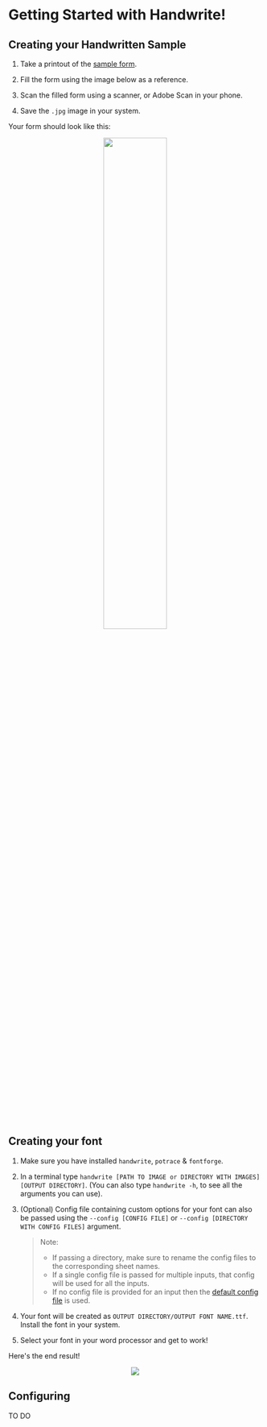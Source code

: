 # Getting Started with Handwrite!

## Creating your Handwritten Sample

1. Take a printout of the [sample form](https://github.com/cod-ed/handwrite/raw/main/handwrite_sample.pdf).

2. Fill the form using the image below as a reference.

3. Scan the filled form using a scanner, or Adobe Scan in your phone.

4. Save the `.jpg` image in your system.

Your form should look like this:

<p align="center">
        <img src="https://raw.githubusercontent.com/cod-ed/assets/handwrite/handwrite_filled_form.jpg" width=50%>
        </img>
</p>

## Creating your font

1. Make sure you have installed `handwrite`, `potrace` & `fontforge`.

2. In a terminal type `handwrite [PATH TO IMAGE or DIRECTORY WITH IMAGES] [OUTPUT DIRECTORY]`.
   (You can also type `handwrite -h`, to see all the arguments you can use).

3. (Optional) Config file containing custom options for your font can also be passed using
   the `--config [CONFIG FILE]` or `--config [DIRECTORY WITH CONFIG FILES]` argument.

   <blockquote>
   Note:

   - If passing a directory, make sure to rename the config files to the corresponding sheet names.
   - If a single config file is passed for multiple inputs, that config will be used for all the inputs.
   - If no config file is provided for an input then the [default config file](handwrite/default.json) is used.
   </blockquote>

3. Your font will be created as `OUTPUT DIRECTORY/OUTPUT FONT NAME.ttf`. Install the font in your system.

4. Select your font in your word processor and get to work!

Here's the end result!

<p align="center">
        <img src="https://raw.githubusercontent.com/cod-ed/assets/handwrite/handwrite_sentence.png">
        </img>
</p>

## Configuring

TO DO